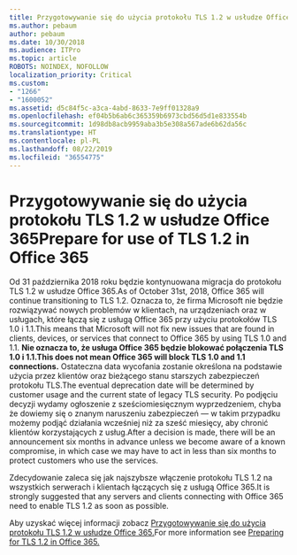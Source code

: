 ```yaml
---
title: Przygotowywanie się do użycia protokołu TLS 1.2 w usłudze Office 365
ms.author: pebaum
author: pebaum
ms.date: 10/30/2018
ms.audience: ITPro
ms.topic: article
ROBOTS: NOINDEX, NOFOLLOW
localization_priority: Critical
ms.custom:
- "1266"
- "1600052"
ms.assetid: d5c84f5c-a3ca-4abd-8633-7e9ff01328a9
ms.openlocfilehash: ef04b5b6ab6c365359b6973cbd56d5d1e833554b
ms.sourcegitcommit: 1d98db8acb9959aba3b5e308a567ade6b62da56c
ms.translationtype: HT
ms.contentlocale: pl-PL
ms.lasthandoff: 08/22/2019
ms.locfileid: "36554775"
---
```

# <a name="prepare-for-use-of-tls-12-in-office-365"></a><span data-ttu-id="b465d-102">Przygotowywanie się do użycia protokołu TLS 1.2 w usłudze Office 365</span><span class="sxs-lookup"><span data-stu-id="b465d-102">Prepare for use of TLS 1.2 in Office 365</span></span>

<span data-ttu-id="b465d-103">Od 31 października 2018 roku będzie kontynuowana migracja do protokołu TLS 1.2 w usłudze Office 365.</span><span class="sxs-lookup"><span data-stu-id="b465d-103">As of October 31st, 2018, Office 365 will continue transitioning to TLS 1.2.</span></span> <span data-ttu-id="b465d-104">Oznacza to, że firma Microsoft nie będzie rozwiązywać nowych problemów w klientach, na urządzeniach oraz w usługach, które łączą się z usługą Office 365 przy użyciu protokołów TLS 1.0 i 1.1.</span><span class="sxs-lookup"><span data-stu-id="b465d-104">This means that Microsoft will not fix new issues that are found in clients, devices, or services that connect to Office 365 by using TLS 1.0 and 1.1.</span></span> <span data-ttu-id="b465d-105">**Nie oznacza to, że usługa Office 365 będzie blokować połączenia TLS 1.0 i 1.1.**</span><span class="sxs-lookup"><span data-stu-id="b465d-105">**This does not mean Office 365 will block TLS 1.0 and 1.1 connections.**</span></span> <span data-ttu-id="b465d-106">Ostateczna data wycofania zostanie określona na podstawie użycia przez klientów oraz bieżącego stanu starszych zabezpieczeń protokołu TLS.</span><span class="sxs-lookup"><span data-stu-id="b465d-106">The eventual deprecation date will be determined by customer usage and the current state of legacy TLS security.</span></span> <span data-ttu-id="b465d-107">Po podjęciu decyzji wydamy ogłoszenie z sześciomiesięcznym wyprzedzeniem, chyba że dowiemy się o znanym naruszeniu zabezpieczeń — w takim przypadku możemy podjąć działania wcześniej niż za sześć miesięcy, aby chronić klientów korzystających z usług.</span><span class="sxs-lookup"><span data-stu-id="b465d-107">After a decision is made, there will be an announcement six months in advance unless we become aware of a known compromise, in which case we may have to act in less than six months to protect customers who use the services.</span></span>
  
<span data-ttu-id="b465d-108">Zdecydowanie zaleca się jak najszybsze włączenie protokołu TLS 1.2 na wszystkich serwerach i klientach łączących się z usługą Office 365.</span><span class="sxs-lookup"><span data-stu-id="b465d-108">It is strongly suggested that any servers and clients connecting with Office 365 need to enable TLS 1.2 as soon as possible.</span></span>
  
<span data-ttu-id="b465d-109">Aby uzyskać więcej informacji zobacz [Przygotowywanie się do użycia protokołu TLS 1.2 w usłudze Office 365.](https://support.microsoft.com/help/4057306/preparing-for-tls-1-2-in-office-365)</span><span class="sxs-lookup"><span data-stu-id="b465d-109">For more information see [Preparing for TLS 1.2 in Office 365.](https://support.microsoft.com/help/4057306/preparing-for-tls-1-2-in-office-365)</span></span>
  